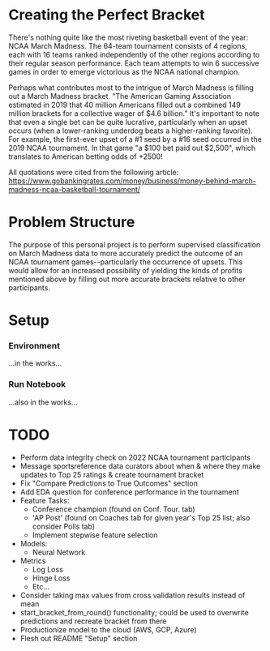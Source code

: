 # Creating the Perfect Bracket

There's nothing quite like the most riveting basketball event of the year: NCAA March Madness. The 64-team tournament consists of 4 regions, each with 16 teams ranked independently of the other regions according to their regular season performance. Each team attempts to win 6 successive games in order to emerge victorious as the NCAA national champion.

Perhaps what contributes most to the intrigue of March Madness is filling out a March Madness bracket. "The American Gaming Association estimated in 2019 that 40 million Americans filled out a combined 149 million brackets for a collective wager of \$4.6 billion." It's important to note that even a single bet can be quite lucrative, particularly when an upset occurs (when a lower-ranking underdog beats a higher-ranking favorite). For example, the first-ever upset of a #1 seed by a #16 seed occurred in the 2019 NCAA tournament. In that game "a \$100 bet paid out \$2,500", which translates to American betting odds of +2500!

All quotations were cited from the following article:
https://www.gobankingrates.com/money/business/money-behind-march-madness-ncaa-basketball-tournament/

# Problem Structure

The purpose of this personal project is to perform supervised classification on March Madness data to more accurately predict the outcome of an NCAA tournament games--particularly the occurrence of upsets. This would allow for an increased possibility of yielding the kinds of profits mentioned above by filling out more accurate brackets relative to other participants.

# Setup
### Environment
...in the works...

### Run Notebook
...also in the works...

# TODO
- Perform data integrity check on 2022 NCAA tournament participants
- Message sportsreference data curators about when & where they make updates to Top 25 ratings & create tournament bracket
- Fix "Compare Predictions to True Outcomes" section
- Add EDA question for conference performance in the tournament
- Feature Tasks:
    - Conference champion (found on Conf. Tour. tab)
    - 'AP Post' (found on Coaches tab for given year's Top 25 list; also consider Polls tab)
    - Implement stepwise feature selection
- Models:
    - Neural Network
- Metrics
    - Log Loss
    - Hinge Loss
    - Etc...
- Consider taking max values from cross validation results instead of mean
- start_bracket_from_round() functionality; could be used to overwrite predictions and recreate bracket from there
- Productionize model to the cloud (AWS, GCP, Azure)
- Flesh out README "Setup" section
